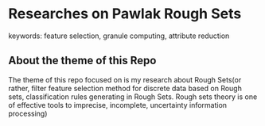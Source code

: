 # Researches on Pawlak Rough Sets<br>
keywords: feature selection, granule computing, attribute reduction<br>
## About the theme of this Repo
  The theme of this repo focused on is my research about Rough Sets(or rather, filter feature selection method for discrete data based on Rough sets, classification rules generating in Rough Sets. Rough sets theory is one of effective tools to imprecise, incomplete, uncertainty information processing)

 


